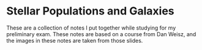 # Stellar Populations and Galaxies

These are a collection of notes I put together while studying for my preliminary exam. These notes are based on a course from Dan Weisz, and the images in these notes are taken from those slides. 
